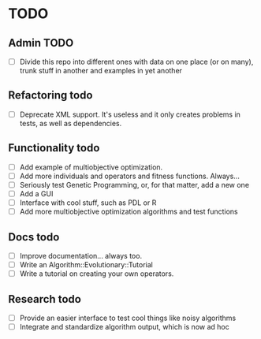 TODO
====

Admin TODO
---

* [ ] Divide this repo into different ones with data on one place (or on many), trunk stuff in another and examples in yet another

Refactoring todo
---
* [ ] Deprecate XML support. It's useless and it only creates problems in
   tests, as well as dependencies. 

Functionality todo
---

* [ ] Add example of multiobjective optimization.
* [ ] Add more individuals and operators and fitness functions. Always...
* [ ] Seriously test Genetic Programming, or, for that matter, add a new one
* [ ] Add a GUI
* [ ] Interface with cool stuff, such as PDL or R
* [ ] Add more multiobjective optimization algorithms and test functions

Docs todo
--

* [ ] Improve documentation... always too.
* [ ] Write an Algorithm::Evolutionary::Tutorial
* [ ] Write a tutorial on creating your own operators.

Research todo
---

* [ ] Provide an easier interface to test cool things like noisy algorithms
* [ ] Integrate and standardize algorithm output, which is now ad hoc
